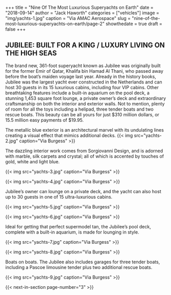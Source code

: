 +++
title = "Nine Of The Most Luxurious Superyachts on Earth"
date = "2018-09-14"
author = "Jack Haworth"
categories = ["vehicles"]
image = "img/yachts-1.jpg"
caption = "Via AMAC Aerospace"
slug = "nine-of-the-most-luxurious-superyachts-on-earth/page-2"
showthedate = true
draft = false
+++

## JUBILEE: BUILT FOR A KING / LUXURY LIVING ON THE HIGH SEAS
The brand new, 361-foot superyacht known as Jubilee was originally built for the former Emir of Qatar, Khalifa bin Hamad Al Thani, who passed away before the boat’s maiden voyage last year. Already in the history books, Jubilee was the largest yacht ever constructed in the Netherlands and can host 30 guests in its 15 luxurious cabins, including four VIP cabins. Other breathtaking features include a built-in aquarium on the pool deck, a stunning 1,453 square foot lounge, a private owner’s deck and extraordinary craftsmanship on both the interior and exterior walls. Not to mention, plenty of room for all the toys including a helipad, three tender boats and two rescue boats. This beauty can be all yours for just $310 million dollars, or 15.5 million easy payments of $19.95.

The metallic blue exterior is an architectural marvel with its undulating lines creating a visual effect that mimics additional decks. 
{{< img src="yachts-2.jpg" caption="Via Burgess" >}}

The dazzling interior work comes from Sorgiovanni Design, and is adorned with marble, silk carpets and crystal; all of which is accented by touches of gold, white and light blue. 

{{< img src="yachts-3.jpg" caption="Via Burgess" >}} 

{{< img src="yachts-4.jpg" caption="Via Burgess" >}} 

Jubilee’s owner can lounge on a private deck, and the yacht can also host up to 30 guests in one of 15 ultra-luxurious cabins.

{{< img src="yachts-5.jpg" caption="Via Burgess" >}} 

{{< img src="yachts-6.jpg" caption="Via Burgess" >}} 

Ideal for getting that perfect supermodel tan, the Jubilee’s pool deck, complete with a built-in aquarium, is made for lounging in style.  

{{< img src="yachts-7.jpg" caption="Via Burgess" >}} 

{{< img src="yachts-8.jpg" caption="Via Burgess" >}} 

Boats on boats. The Jubilee also includes garages for three tender boats, including a Pascoe limousine tender plus two additional rescue boats. 

{{< img src="yachts-9.jpg" caption="Via Burgess" >}}

{{< next-in-section page-number="3" >}}